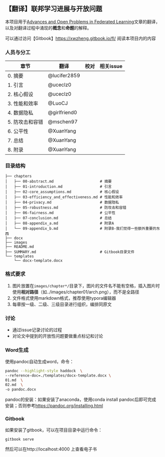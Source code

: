 ## 【翻译】联邦学习进展与开放问题

本项目用于[Advances and Open Problems in Federated Learning](https://arxiv.org/abs/1912.04977)文章的翻译，以及对翻译过程中涌现的**概念**和**命题**的解释。

可以通过访问【Gitbook】https://xwzheng.gitbook.io/fl/ 阅读本项目内的内容

### 人员与分工

| 章节            | 翻译         | 校对 | 相关issue |
| --------------- | ------------ | ---- | --------- |
| 0. 摘要         | @lucifer2859 |      |           |
| 1. 引言         | @uceclz0     |      |           |
| 2. 核心假设     | @uceclz0     |      |           |
| 3. 性能和效率   | @LuoCJ       |      |           |
| 4. 数据隐私     | @girlfriend0 |      |           |
| 5. 防攻击和容错 | @mschen97    |      |           |
| 6. 公平性       | @XuanYang    |      |           |
| 7. 总结         | @XuanYang    |      |           |
| 8. 附录         | @XuanYang    |      |           |




### 目录结构
```
├── chapters
│   ├── 00-abstract.md                     # 摘要
│   ├── 01-introduction.md                 # 引言
│   ├── 02-core_assumptions.md             # 核心假设
│   ├── 03-efficiency_and_effectiveness.md # 性能和效率
│   ├── 04-privacy.md                      # 数据隐私
│   ├── 05-robustness.md                   # 防攻击和容错
│   ├── 06-fairness.md                     # 公平性
│   ├── 07-conclusion.md                   # 总结
│   ├── 08-appendix_a.md                   # 附录A
│   └── 09-appendix_b.md                   # 附录B-我们觉得一些额外重要的东西
├── docx
├── images
├── README.md
├── SUMMARY.md                             # Gitbook目录文件
└── templates
    └── docx-template.docx
```
### 格式要求

1. 图片放置在`images/chapter*/`目录下，图片的文件名不能有空格，插入图片时使用**相对路径**（如../images/chapter01/arch.png），而不是全路径
2. 文件格式使用markdown格式，推荐使用typora编辑器
3. 每章按一级、二级、三级目录进行组织，编排同原文

### 讨论

* 通过issue记录讨论的过程
* 对论文中提到的开放性问题要做重点标记和讨论

### Word生成

使用pandoc自动生成word，命令：

```bash
pandoc --highlight-style haddock  \
--reference-doc=./templates/docx-template.docx \
01.md  \
02.md  \
-o pandoc.docx
```

pandoc的安装：如果安装了anaconda，使用conda install pandoc后即可完成安装；否则参考<https://pandoc.org/installing.html> 

### Gitbook
如果安装了gitbook，可以在项目目录中运行命令：
```
gitbook serve
```
然后可以在http://localhost:4000 上查看电子书
